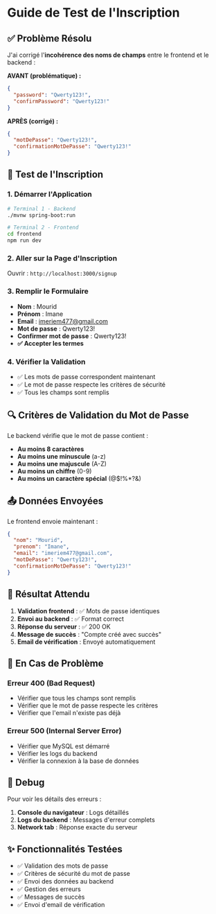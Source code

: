 # Guide de Test de l'Inscription

## ✅ Problème Résolu

J'ai corrigé l'**incohérence des noms de champs** entre le frontend et le backend :

**AVANT (problématique) :**
```json
{
  "password": "Qwerty123!",
  "confirmPassword": "Qwerty123!"
}
```

**APRÈS (corrigé) :**
```json
{
  "motDePasse": "Qwerty123!",
  "confirmationMotDePasse": "Qwerty123!"
}
```

## 🧪 Test de l'Inscription

### 1. Démarrer l'Application
```bash
# Terminal 1 - Backend
./mvnw spring-boot:run

# Terminal 2 - Frontend
cd frontend
npm run dev
```

### 2. Aller sur la Page d'Inscription
Ouvrir : `http://localhost:3000/signup`

### 3. Remplir le Formulaire
- **Nom** : Mourid
- **Prénom** : Imane  
- **Email** : imeriem477@gmail.com
- **Mot de passe** : Qwerty123!
- **Confirmer mot de passe** : Qwerty123!
- **✅ Accepter les termes**

### 4. Vérifier la Validation
- ✅ Les mots de passe correspondent maintenant
- ✅ Le mot de passe respecte les critères de sécurité
- ✅ Tous les champs sont remplis

## 🔍 Critères de Validation du Mot de Passe

Le backend vérifie que le mot de passe contient :
- **Au moins 8 caractères**
- **Au moins une minuscule** (a-z)
- **Au moins une majuscule** (A-Z)
- **Au moins un chiffre** (0-9)
- **Au moins un caractère spécial** (@$!%*?&)

## 📤 Données Envoyées

Le frontend envoie maintenant :
```json
{
  "nom": "Mourid",
  "prenom": "Imane",
  "email": "imeriem477@gmail.com",
  "motDePasse": "Qwerty123!",
  "confirmationMotDePasse": "Qwerty123!"
}
```

## 🎯 Résultat Attendu

1. **Validation frontend** : ✅ Mots de passe identiques
2. **Envoi au backend** : ✅ Format correct
3. **Réponse du serveur** : ✅ 200 OK
4. **Message de succès** : "Compte créé avec succès"
5. **Email de vérification** : Envoyé automatiquement

## 🚨 En Cas de Problème

### Erreur 400 (Bad Request)
- Vérifier que tous les champs sont remplis
- Vérifier que le mot de passe respecte les critères
- Vérifier que l'email n'existe pas déjà

### Erreur 500 (Internal Server Error)
- Vérifier que MySQL est démarré
- Vérifier les logs du backend
- Vérifier la connexion à la base de données

## 🔧 Debug

Pour voir les détails des erreurs :
1. **Console du navigateur** : Logs détaillés
2. **Logs du backend** : Messages d'erreur complets
3. **Network tab** : Réponse exacte du serveur

## ✨ Fonctionnalités Testées

- ✅ Validation des mots de passe
- ✅ Critères de sécurité du mot de passe
- ✅ Envoi des données au backend
- ✅ Gestion des erreurs
- ✅ Messages de succès
- ✅ Envoi d'email de vérification
